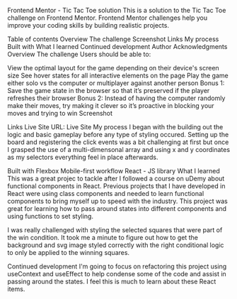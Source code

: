 Frontend Mentor - Tic Tac Toe solution
This is a solution to the Tic Tac Toe challenge on Frontend Mentor. Frontend Mentor challenges help you improve your coding skills by building realistic projects.

Table of contents
Overview
The challenge
Screenshot
Links
My process
Built with
What I learned
Continued development
Author
Acknowledgments
Overview
The challenge
Users should be able to:

View the optimal layout for the game depending on their device's screen size
See hover states for all interactive elements on the page
Play the game either solo vs the computer or multiplayer against another person
Bonus 1: Save the game state in the browser so that it’s preserved if the player refreshes their browser
Bonus 2: Instead of having the computer randomly make their moves, try making it clever so it’s proactive in blocking your moves and trying to win
Screenshot


Links
Live Site URL: Live Site
My process
I began with the building out the logic and basic gameplay before any type of styling occured. Setting up the board and registering the click events was a bit challenging at first but once I grasped the use of a multi-dimensonal array and using x and y coordinates as my selectors everything feel in place afterwards.

Built with
Flexbox
Mobile-first workflow
React - JS library
What I learned
This was a great projec to tackle after I followed a course on uDemy about functional components in React. Previous projects that I have developed in React were using class components and needed to learn functional components to bring myself up to speed with the industry. This project was great for learning how to pass around states into different components and using functions to set styling.

I was really challenged with styling the selected squares that were part of the win condition. It took me a minute to figure out how to get the background and svg image styled correctly with the right conditional logic to only be applied to the winning squares.

Continued development
I'm going to focus on refactoring this project using useContext and useEffect to help condense some of the code and assist in passing around the states. I feel this is much to learn about these React items.
